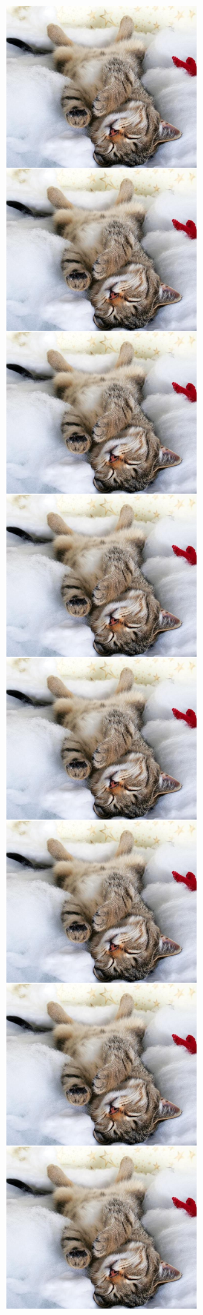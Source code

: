 
![Alt text](/image/1.jpg)![Alt text](/image/1.jpg)![Alt text](/image/1.jpg)![Alt text](/image/1.jpg)![Alt text](/image/1.jpg)![Alt text](/image/1.jpg)![Alt text](/image/1.jpg)![Alt text](/image/1.jpg)
